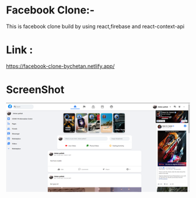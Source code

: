 # Facebook Clone:-
This is facebook clone build by using react,firebase and react-context-api
# Link :
https://facebook-clone-bychetan.netlify.app/


# ScreenShot
<img src="https://github.com/Chetandev16/facebook-clone/blob/master/facebook-ss.png?raw=true" alt="ss"><img/>
